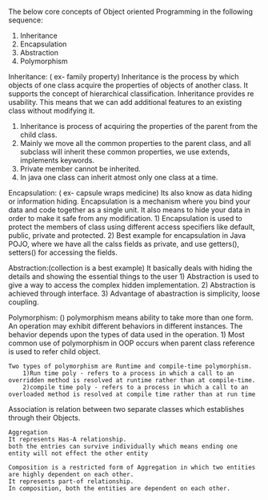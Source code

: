  The below core concepts of Object oriented Programming in the following sequence:
  1. Inheritance
  2. Encapsulation
  3. Abstraction
  4. Polymorphism

Inheritance: ( ex- family property)
 Inheritance is the process by which objects of one class acquire the properties of objects of another class. 
 It supports the concept of hierarchical classification. Inheritance provides re usability. 
 This means that we can add additional features to an existing class without modifying it.
 1)	Inheritance is process of acquiring the properties of the parent from the child class.
 2)	Mainly we move all the common properties to the parent class, and all subclass will inherit these common properties, we use extends, implements keywords.
 3)	Private member cannot be inherited.
 4)	In java one class can inherit atmost only one class at a time.

 
 Encapsulation: ( ex- capsule wraps medicine)
	Its also know as data hiding or information hiding.
	Encapsulation is a mechanism where you bind your data and code together as a single unit. 
	It also means to hide your data in order to make it safe from any modification.
	1)	Encapsulation is used to protect the members of class using different access specifiers like default, public, private and protected.
    2)	Best example for encapsulation in Java POJO, where we have all the calss fields as private, and use getters(), setters() for accessing the fields.
	
Abstraction:(collection is a best example)
	It basically deals with hiding the details and showing the essential things to the user
	1)	Abstraction is used to give a way to access the complex hidden implementation.
    2)	Abstraction is achieved through interface.
    3)	Advantage of abastraction is simplicity, loose coupling.
	
Polymorphism: ()
    polymorphism means ability to take more than one form.
    An operation may exhibit different behaviors in different instances.
    The behavior depends upon the types of data used in the operation.
        1)	Most common use of polymorphism in OOP occurs when parent class reference is used to refer child object.

    Two types of polymorphism are Runtime and compile-time polymorphism.
        1)Run time poly - refers to a process in which a call to an overridden method is resolved at runtime rather than at compile-time.
        2)compile time poly - refers to a process in which a call to an overloaded method is resolved at compile time rather than at run time

Association is relation between two separate classes which establishes through their Objects.

	Aggregation
	It represents Has-A relationship.
	both the entries can survive individually which means ending one entity will not effect the other entity

	Composition is a restricted form of Aggregation in which two entities are highly dependent on each other.
	It represents part-of relationship.
	In composition, both the entities are dependent on each other.
